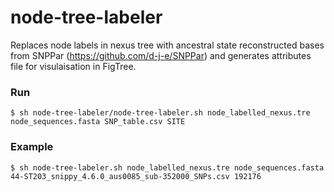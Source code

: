 # node-tree-labeler
Replaces node labels in nexus tree with ancestral state reconstructed bases from SNPPar (https://github.com/d-j-e/SNPPar) and generates attributes file for visulaisation in FigTree.

### Run
    $ sh node-tree-labeler/node-tree-labeler.sh node_labelled_nexus.tre node_sequences.fasta SNP_table.csv SITE
    
### Example
    $ sh node-tree-labeler.sh node_labelled_nexus.tre node_sequences.fasta 44-ST203_snippy_4.6.0_aus0085_sub-352000_SNPs.csv 192176
